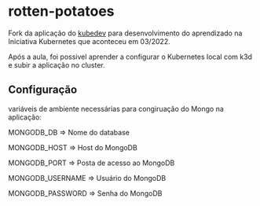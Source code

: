# rotten-potatoes

Fork da aplicação do [kubedev](https://github.com/KubeDev/rotten-potatoes) para desenvolvimento do aprendizado na Iniciativa Kubernetes que aconteceu em 03/2022.

Após a aula, foi possivel aprender a configurar o Kubernetes local com k3d e subir a aplicação no cluster.

## Configuração

variáveis de ambiente necessárias para congiruação do Mongo na aplicação:  

MONGODB_DB => Nome do database

MONGODB_HOST => Host do MongoDB

MONGODB_PORT => Posta de acesso ao MongoDB

MONGODB_USERNAME => Usuário do MongoDB

MONGODB_PASSWORD => Senha do MongoDB
